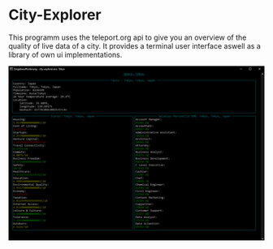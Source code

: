 # City-Explorer

This programm uses the teleport.org api to give you an overview of the quality of live data of a city. It provides a terminal user interface aswell as a library of own ui implementations.


![An example image](images/example.png)